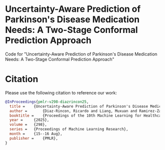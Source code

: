 # Uncertainty-Aware Prediction of Parkinson's Disease Medication Needs: A Two-Stage Conformal Prediction Approach

Code for "Uncertainty-Aware Prediction of Parkinson's Disease Medication Needs: A Two-Stage Conformal Prediction Approach"

# Citation
Please use the following citation to reference our work:

```bibtex
@InProceedings{pmlr-v298-diazrincon25,
  title = 	 {Uncertainty-Aware Prediction of Parkinson's Disease Medication Needs: A Two-Stage Conformal Prediction Approach},
  author =       {Diaz-Rincon, Ricardo and Liang, Muxuan and Ramirez-Zamora, Adolfo and Shickel, Benjamin.},
  booktitle = 	 {Proceedings of the 10th Machine Learning for Healthcare Conference},
  year = 	 {2025},
  volume = 	 {298},
  series = 	 {Proceedings of Machine Learning Research},
  month = 	 {15--16 Aug},
  publisher =    {PMLR},
}
